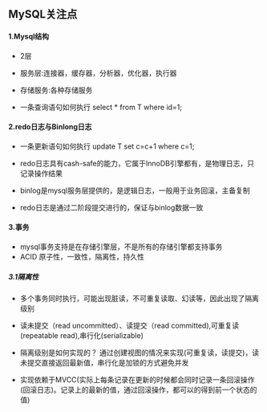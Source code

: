 
## MySQL关注点



#### 1.Mysql结构

- 2层


- 服务层:连接器，缓存器，分析器，优化器，执行器

- 存储服务:各种存储服务

- 一条查询语句如何执行 select * from T where id=1;

#### 2.redo日志与Binlong日志

- 一条更新语句如何执行 update T set c=c+1 where c=1;

- redo日志具有cash-safe的能力，它属于InnoDB引擎都有，是物理日志，只记录操作结果

- binlog是mysql服务层提供的，是逻辑日志，一般用于业务回滚，主备复制

- redo日志是通过二阶段提交进行的，保证与binlog数据一致


#### 3.事务

- mysql事务支持是在存储引擎层，不是所有的存储引擎都支持事务
- ACID 原子性，一致性，隔离性，持久性

##### 3.1隔离性

- 多个事务同时执行，可能出现脏读，不可重复读取、幻读等，因此出现了隔离级别

- 读未提交（read uncommitted）、读提交（read committed),可重复读(repeatable read),串行化(serializable)

- 隔离级别是如何实现的？ 通过创建视图的情况来实现(可重复读，读提交)，读未提交直接返回最新值，串行化是加锁的方式避免并发

- 实现依赖于MVCC(实际上每条记录在更新的时候都会同时记录一条回滚操作(回滚日志)。记录上的最新的值，通过回滚操作，都可以的得到前一个状态的值)